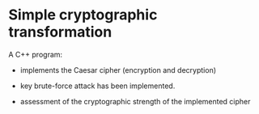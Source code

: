 # Simple cryptographic transformation

A C++ program: 

* implements the Caesar cipher (encryption and decryption) 

* key brute-force attack has been implemented.

* assessment of the cryptographic strength of the implemented cipher
